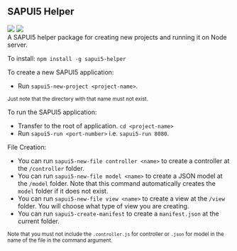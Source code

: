 ## SAPUI5 Helper
<div>
<a href="https://www.npmjs.com/package/sapui5-helper"><img src="https://img.shields.io/badge/version-0.1-blue.svg"></a>
<a href="https://choosealicense.com/licenses/isc/"><img src="https://img.shields.io/badge/license-ISC-blue.svg"></a>
</div>
A SAPUI5 helper package for creating new projects and running it on Node server.

To install:
`npm install -g sapui5-helper`

To create a new SAPUI5 application:
* Run `sapui5-new-project <project-name>`.

<small>Just note that the directory with that name must not exist.</small>

To run the SAPUI5 application:
* Transfer to the root of application. `cd <project-name>`
* Run `sapui5-run <port-number>` i.e. `sapui5-run 8080`.

File Creation:    
* You can run `sapui5-new-file controller <name>` to create a controller at the `/controller` folder.
* You can run `sapui5-new-file model <name>` to create a JSON model at the `/model` folder. Note that this command automatically creates the `model` folder if it does not exist.
* You can run `sapui5-new-file view <name>` to create a view at the `/view` folder. You will choose what type of view you are creating.
* You can run `sapui5-create-manifest` to create a `manifest.json` at the current folder.

<small>Note that you must not include the `.controller.js` for controller or `.json` for model in the name of the file in the command argument.